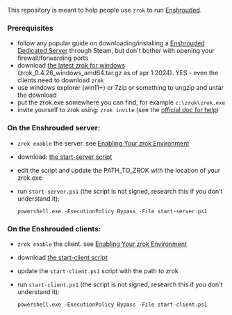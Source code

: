 This repository is meant to help people use `zrok` to run [Enshrouded](https://enshrouded.com/).

### Prerequisites
* follow any popular guide on downloading/installing a [Enshrouded Dedicated Server](https://www.eurogamer.net/enshrouded-how-to-get-set-up-a-dedicated-server-create-join-9410) through Steam, but don't bother with opening your firewall/forwarding ports
* download [the latest zrok for windows](https://github.com/openziti/zrok/releases/latest) (zrok_0.4.26_windows_amd64.tar.gz as of apr 1 2024). YES - even the clients need to download `zrok`
* use windows explorer (win11+) or 7zip or something to ungzip and untar the download
* put the zrok.exe somewhere you can find, for example `c:\zrok\zrok.exe`
* invite yourself to zrok using: `zrok invite` (see the [official doc for help](https://docs.zrok.io/docs/getting-started/#generating-an-invitation))

### On the Enshrouded server:
* `zrok enable` the server. see [Enabling Your zrok Environment](https://docs.zrok.io/docs/getting-started/#enabling-your-zrok-environment)
* download: [the start-server script](https://raw.githubusercontent.com/dovholuknf/enshrouded-zrok-bootstrapper/main/start-server.ps1)
* edit the script and update the PATH_TO_ZROK with the location of your zrok.exe
* run `start-server.ps1` (the script is not signed, research this if you don't understand it):

      powershell.exe -ExecutionPolicy Bypass -File start-server.ps1

### On the Enshrouded clients:
* `zrok enable` the client. see [Enabling Your zrok Environment](https://docs.zrok.io/docs/getting-started/#enabling-your-zrok-environment)
* download [the start-client script](https://raw.githubusercontent.com/dovholuknf/palworld-zrok-bootstrapper/main/start-client.ps1)
* update the `start-client.ps1` script with the path to zrok
* run `start-client.ps1` (the script is not signed, research this if you don't understand it):

	  powershell.exe -ExecutionPolicy Bypass -File start-client.ps1

